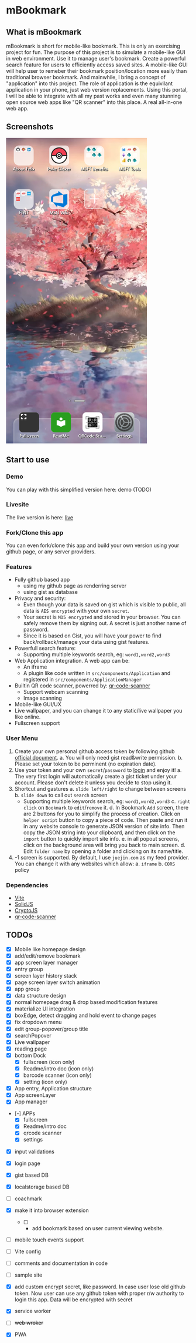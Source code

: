 # mBookmark

## What is mBookmark

mBookmark is short for mobile-like bookmark. This is only an exercising project for fun. The purpose of this project is to simulate a mobile-like GUI in web environment. Use it to manage user's bookmark. Create a powerful search feature for users to efficiently access saved sites. A mobile-like GUI will help user to remeber their bookmark position/location more easily than traditional browser bookmark. And mainwhile, I bring a concept of "application" into this project. The role of application is the equivilant application in your phone, just web version replacements. Using this portal, I will be able to integrate with all my past works and even many stunning open source web apps like "QR scanner" into this place. A real all-in-one web app.

## Screenshots

![Main Screen](https://github.com/phoenixzqy/mBookmark/blob/main/images/main_screen.png "Main Screen")

## Start to use

### Demo

You can play with this simplified version here: demo (TODO)

### Livesite

The live version is here: [live](https://phoenixzqy.github.io/demo/mBookmark/index.html)

### Fork/Clone this app

You can even fork/clone this app and build your own version using your github page, or any server providers.

### Features

* Fully github based app
  * using my github page as renderring server
  * using gist as database
* Privacy and security:
  * Even though your data is saved on gist which is visible to public, all data is `AES encrypted` with your own `secret`.
  * Your secret is `MD5 encrypted` and stored in your browser. You can safely remove them by signing out. A secret is just another name of password.
  * Since it is based on Gist, you will have your power to find back/rollback/manage your data using gist features.
* Powerfull search feature:
  * Supporting multiple keywords search, eg: `word1,word2,word3`
* Web Application integration. A web app can be:
  * An iframe
  * A plugin like code written in `src/components/Application` and registered in `src/components/ApplicationManager`
* Builtin QR code scanner, powerred by: [qr-code-scanner](https://github.com/code-kotis/qr-code-scanner)
  * Support webcam scanning
  * Image scanning
* Mobile-like GUI/UX
* Live wallpaper, and you can change it to any static/live wallpaper you like online.
* Fullscreen support

### User Menu

1. Create your own personal github access token by following github [official document](https://docs.github.com/en/authentication/keeping-your-account-and-data-secure/creating-a-personal-access-token).
  a. You will only need gist read&write permission.
  b. Please set your token to be perminent (no expiration date).
2. Use your token and your own `secret`/`password` to [login](https://phoenixzqy.github.io/demo/mBookmark/index.html) and enjoy it!
  a. The very first login will automatically create a gist ticket under your account. Please don't delete it unless you decide to stop using it.
3. Shortcut and gastures
  a. `slide left/right` to change between screens
  b. `slide down` to call out `search` screen
    * Supporting multiple keywords search, eg: `word1,word2,word3`
  c. `right click` on `Bookmark` to `edit`/`remove` it.
  d. In Bookmark `Add` screen, there are 2 buttons for you to simplify the process of creation. Click on `helper script` button to copy a piece of code. Then paste and run it in any website console to generate JSON version of site info. Then copy the JSON string into your clipboard, and then click on the `import` button to quickly import site info.
  e. in all popout screens, click on the background area will bring you back to main screen.
  d. Edit `folder name` by opening a folder and clicking on its name/title.
4. -1 screen is supported. By default, I use `juejin.com` as my feed provider. You can change it with any websites which allow:
  a. `iframe`
  b. `CORS` policy

### Dependencies

* [Vite](https://vitejs.dev/)
* [SolidJS](https://www.solidjs.com/)
* [CryptoJS](https://github.com/brix/crypto-js)
* [qr-code-scanner](https://github.com/code-kotis/qr-code-scanner)

## TODOs

* [x] Mobile like homepage design
* [x] add/edit/remove bookmark
* [x] app screen layer manager
* [x] entry group
* [x] screen layer history stack
* [x] page screen layer switch animation
* [x] app group
* [x] data structure design
* [x] normal homepage drag & drop based modification features
* [x] materialize UI integration
* [x] boxEdge, detect dragging and hold event to change pages
* [x] fix dropdown menu
* [x] edit group-popover/group title
* [x] searchPopover
* [x] Live wallpaper
* [x] reading page
* [x] bottom Dock
  * [x] fullscreen (icon only)
  * [x] Readme/intro doc (icon only)
  * [x] barcode scanner (icon only)
  * [x] setting (icon only)
* [x] App entry, Application structure
* [x] App screenLayer
* [x] App manager
* [-] APPs
  * [x] fullscreen
  * [x] Readme/intro doc
  * [x] qrcode scanner
  * [x] settings
* [x] input validations
* [x] login page
* [x] gist based DB
* [x] localstorage based DB
* [ ] coachmark
* [x] make it into browser extension
  * [ ] * add bookmark based on user current viewing website.
* [ ] mobile touch events support
* [ ] Vite config
* [ ] comments and documentation in code

* [ ] sample site
* [x] add custom encrypt secret, like password. In case user lose old github token. Now user can use any github token with proper r/w authority to login this app. Data will be encrypted with secret
* [x] service worker
* [ ] ~~web wroker~~
* [x] PWA
